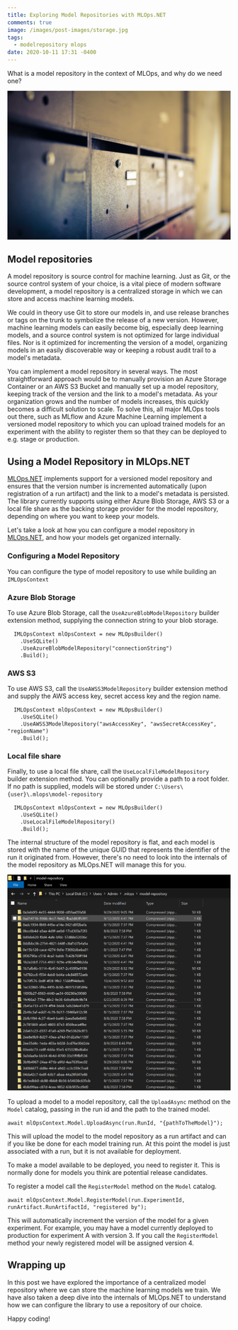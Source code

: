 ```yaml
---
title: Exploring Model Repositories with MLOps.NET
comments: true
image: /images/post-images/storage.jpg
tags:
  - modelrepository mlops
date: 2020-10-11 17:31 -0400
---
```

What is a model repository in the context of MLOps, and why do we need one?

![](/images/post-images/storage.jpg)

## Model repositories

A model repository is source control for machine learning. Just as Git, or the source control system of your choice, is a vital piece of modern software development, a model repository is a centralized storage in which we can store and access machine learning models. 

We could in theory use Git to store our models in, and use release branches or tags on the trunk to symbolize the release of a new version. However, machine learning models can easily become big, especially deep learning models, and a source control system is not optimized for large individual files. Nor is it optimized for incrementing the version of a model, organizing models in an easily discoverable way or keeping a robust audit trail to a model's metadata. 

You can implement a model repository in several ways. The most straightforward approach would be to manually provision an Azure Storage Container or an AWS S3 Bucket and manually set up a model repository, keeping track of the version and the link to a model's metadata. As your organization grows and the number of models increases, this quickly becomes a difficult solution to scale. To solve this, all major MLOps tools out there, such as MLflow and Azure Machine Learning implement a versioned model repository to which you can upload  trained models for an experiment with the ability to register them so that they can be deployed to e.g. stage or production.

## Using a Model Repository in MLOps.NET

[MLOps.NET](https://github.com/aslotte/MLOps.NET) implements support for a versioned model repository and ensures that the version number is incremented automatically (upon registration of a run artifact) and the link to a model's metadata is persisted. The library currently supports using either Azure Blob Storage, AWS S3 or a local file share as the backing storage provider for the model repository, depending on where you want to keep your models.

Let's take a look at how you can configure a model repository in [MLOps.NET](https://github.com/aslotte/MLOps.NET), and how your models get organized internally.

### Configuring a Model Repository

You can configure the type of model repository to use while building an `IMLOpsContext`

### Azure Blob Storage

To use Azure Blob Storage, call the `UseAzureBlobModelRepository` builder extension method, supplying the connection string to your blob storage.

```
  IMLOpsContext mlOpsContext = new MLOpsBuilder()
    .UseSQLite()
    .UseAzureBlobModelRepository("connectionString")
    .Build();
```

### AWS S3

To use AWS S3, call the `UseAWSS3ModelRepository` builder extension method and supply the AWS access key, secret access key and the region name.

```
  IMLOpsContext mlOpsContext = new MLOpsBuilder()
    .UseSQLite()
    .UseAWSS3ModelRepository("awsAccessKey", "awsSecretAccessKey", "regionName")
    .Build();
```

### Local file share

Finally, to use a local file share, call the `UseLocalFileModelRepository` builder extension method. You can optionally provide a path to a root folder. If no path is supplied, models will be stored under `C:\Users\{user}\.mlops\model-repository`

```
  IMLOpsContext mlOpsContext = new MLOpsBuilder()
    .UseSQLite()
    .UseLocalFileModelRepository()
    .Build();
```

The internal structure of the model repository is flat, and each model is stored with the name of the unique GUID that represents the identifier of the run it originated from. However, there's no need to look into the internals of the model repository as MLOps.NET will manage this for you.

![](/images/post-images/model-repo.png)

To upload a model to a model repository, call the `UploadAsync` method on the `Model` catalog, passing in the run id and the path to the trained model. 

```
await mlOpsContext.Model.UploadAsync(run.RunId, "{pathToTheModel}");
```

This will upload the model to the model repository as a run artifact and can if you like be done for each model training run. At this point the model is just associated with a run, but it is not available for deployment.

To make a model available to be deployed, you need to register it. This is normally done for models you think are potential release candidates.

To register a model call the `RegisterModel` method on the `Model` catalog. 

```
await mlOpsContext.Model.RegisterModel(run.ExperimentId, runArtifact.RunArtifactId, "registered by");
```

This will automatically increment the version of the model for a given experiment. For example, you may have a model currently deployed to production for experiment A with version 3. If you call the `RegisterModel` method your newly registered model will be assigned version 4.

## Wrapping up

In this post we have explored the importance of a centralized model repository where we can store the machine learning models we train. We have also taken a deep dive into the internals of MLOps.NET to understand how we can configure the library to use a repository of our choice.


Happy coding!